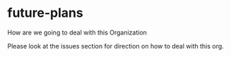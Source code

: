 # future-plans
How are we going to deal with this Organization

Please look at the issues section for direction on how to deal with this org.
